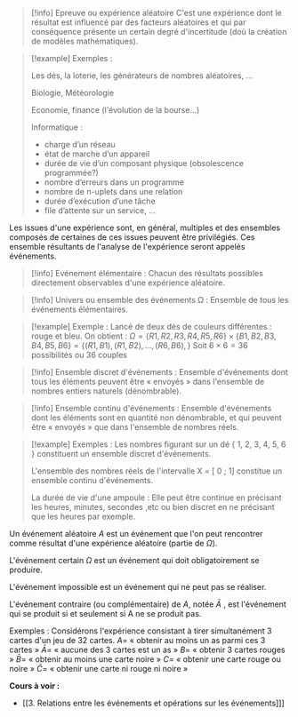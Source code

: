 >[!info] Epreuve ou expérience aléatoire 
>C'est une expérience dont le résultat est influencé par des facteurs aléatoires et qui par conséquence présente un certain degré d'incertitude (doù la création de modèles mathématiques). 

>[!example] Exemples :
>
>Les dés, la loterie, les générateurs de nombres aléatoires, … 
>
>Biologie, Météorologie
>
>Economie, finance (l'évolution de la bourse...) 
>
>Informatique :
>- charge d’un réseau 
>- état de marche d’un appareil
>- durée de vie d’un composant physique (obsolescence programmée?) 
>- nombre d’erreurs dans un programme
>- nombre de n-uplets dans une relation 
>- durée d’exécution d’une tâche 
>- file d’attente sur un service, ... 

Les issues d'une expérience sont, en général, multiples et des ensembles composés de certaines de ces issues peuvent être privilégiés. Ces ensemble résultants de l'analyse de l'expérience seront appelés événements. 

>[!info] Evénement élémentaire : 
>Chacun des résultats possibles directement observables d'une expérience aléatoire. 

>[!info] Univers ou ensemble des événements Ω :
>Ensemble de tous les événements élémentaires. 


>[!example]  Exemple :
>Lancé de deux dés de couleurs différentes : rouge et bleu. 
>On obtient :
>$\Omega = \{R1, R2, R3, R4, R5, R6\}\times\{B1, B2, B3, B4, B5, B6\} = \{(R1, B1), (R1, B2),\dots,(R6, B6), \}$
>Soit $6 \times 6 = 36$ possibilités ou $36$ couples

>[!info] Ensemble discret d'événements :
>Ensemble d'événements dont tous les éléments peuvent être « envoyés » dans l'ensemble de nombres entiers naturels (dénombrable). 

>[!info] Ensemble continu d'événements :
>Ensemble d'événements dont les éléments sont en quantité non dénombrable, et qui peuvent être « envoyés » que dans l'ensemble de nombres réels. 

>[!example] Exemples : 
>Les nombres figurant sur un dé { 1, 2, 3, 4, 5, 6 } constituent un ensemble discret d'événements. 
>
>L'ensemble des nombres réels de l'intervalle X = [ 0 ; 1] constitue un ensemble continu d'événements. 
>
>La durée de vie d'une ampoule : 
>Elle peut être continue en précisant les heures, minutes, secondes ,etc ou bien discret en ne précisant que les heures par exemple.
>


Un événement aléatoire $A$ est un événement que l'on peut rencontrer comme résultat d'une expérience aléatoire (partie de $\Omega$). 

L'événement certain $\Omega$ est un événement qui doit obligatoirement se produire. 

L'événement impossible est un événement qui ne peut pas se réaliser. 

L'événement contraire (ou complémentaire) de $A$, notée $\bar{A}$ , est l'événement qui se produit si et seulement si A ne se produit pas. 

Exemples :
Considérons l'expérience consistant à tirer simultanément 3 cartes d'un jeu de 32 cartes. 
$A =$ « obtenir au moins un as parmi ces 3 cartes » 
$\bar{A} =$ « aucune des 3 cartes est un as » 
$B =$ « obtenir 3 cartes rouges » 
$\bar{B} =$ « obtenir au moins une carte noire » 
$C =$ « obtenir une carte rouge ou noire » 
$\bar{C} =$ « obtenir une carte ni rouge ni noire »

**Cours à voir :** 
- [[3. Relations entre les événements et opérations sur les événements]]]